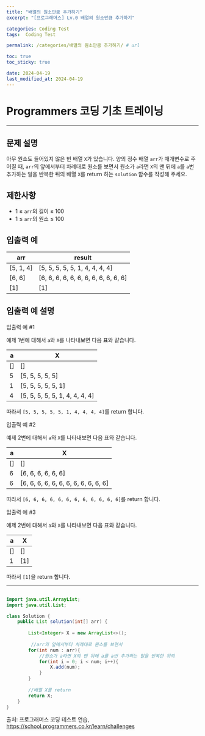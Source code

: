 ```yaml
---
title: "배열의 원소만큼 추가하기"
excerpt: "[프로그래머스] Lv.0 배열의 원소만큼 추가하기"

categories: Coding Test
tags:  Coding Test

permalink: /categories/배열의 원소만큼 추가하기/ # url

toc: true
toc_sticky: true

date: 2024-04-19
last_modified_at: 2024-04-19
---
```


# Programmers 코딩 기초 트레이닝

---

## 문제 설명

아무 원소도 들어있지 않은 빈 배열 `X`가 있습니다. 양의 정수 배열 `arr`가 매개변수로 주어질 때, `arr`의 앞에서부터 차례대로 원소를 보면서 원소가 `a`라면 `X`의 맨 뒤에 `a`를 `a`번 추가하는 일을 반복한 뒤의 배열 `X`를 return 하는 `solution` 함수를 작성해 주세요.

## 제한사항

- 1 ≤ `arr`의 길이 ≤ 100
- 1 ≤ `arr`의 원소 ≤ 100

## 입출력 예

| arr        | result                                            |
|------------|---------------------------------------------------|
| [5, 1, 4]  | [5, 5, 5, 5, 5, 1, 4, 4, 4, 4]                     |
| [6, 6]     | [6, 6, 6, 6, 6, 6, 6, 6, 6, 6, 6, 6]               |
| [1]        | [1]                                               |

## 입출력 예 설명

입출력 예 #1

예제 1번에 대해서 `a`와 `X`를 나타내보면 다음 표와 같습니다.

| a    | X                         |
|------|---------------------------|
| []   | []                        |
| 5    | [5, 5, 5, 5, 5]           |
| 1    | [5, 5, 5, 5, 5, 1]        |
| 4    | [5, 5, 5, 5, 5, 1, 4, 4, 4, 4] |

따라서 `[5, 5, 5, 5, 5, 1, 4, 4, 4, 4]`를 return 합니다.

입출력 예 #2

예제 2번에 대해서 `a`와 `X`를 나타내보면 다음 표와 같습니다.

| a    | X                                       |
|------|-----------------------------------------|
| []   | []                                      |
| 6    | [6, 6, 6, 6, 6, 6]                      |
| 6    | [6, 6, 6, 6, 6, 6, 6, 6, 6, 6, 6, 6]    |

따라서 `[6, 6, 6, 6, 6, 6, 6, 6, 6, 6, 6, 6]`를 return 합니다.

입출력 예 #3

예제 2번에 대해서 `a`와 `X`를 나타내보면 다음 표와 같습니다.

| a    | X   |
|------|-----|
| []   | []  |
| 1    | [1] |

따라서 `[1]`을 return 합니다.

---

```java

import java.util.ArrayList;
import java.util.List;

class Solution {
    public List solution(int[] arr) {
        
        List<Integer> X = new ArrayList<>();
       
         //arr의 앞에서부터 차례대로 원소를 보면서 
        for(int num : arr){
            //원소가 a라면 X의 맨 뒤에 a를 a번 추가하는 일을 반복한 뒤의
            for(int i = 0; i < num; i++){
                X.add(num);
            }
        }
        
        //배열 X를 return 
        return X;
    }
}

``````

출처: 프로그래머스 코딩 테스트 연습, https://school.programmers.co.kr/learn/challenges
